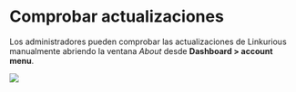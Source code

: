 # Comprobar actualizaciones

Los administradores pueden comprobar las actualizaciones de Linkurious manualmente abriendo la ventana *About* desde **Dashboard > account menu**.

![](https://github.com/Linkurious/linkurious-enterprise-manual/raw/master/en/administrate/check-updates.png)
